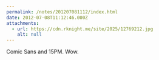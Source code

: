 ```yaml
---
permalink: /notes/201207081112/index.html
date: 2012-07-08T11:12:46.000Z
attachments:
  - url: https://cdn.rknight.me/site/2025/12769212.jpg
    alt: null
---
```


Comic Sans and 15PM. Wow.
